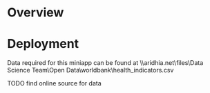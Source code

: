 # Overview


# Deployment
Data required for this miniapp can be found at \\\\aridhia.net\files\Data Science Team\Open Data\worldbank\health_indicators.csv

TODO find online source for data
